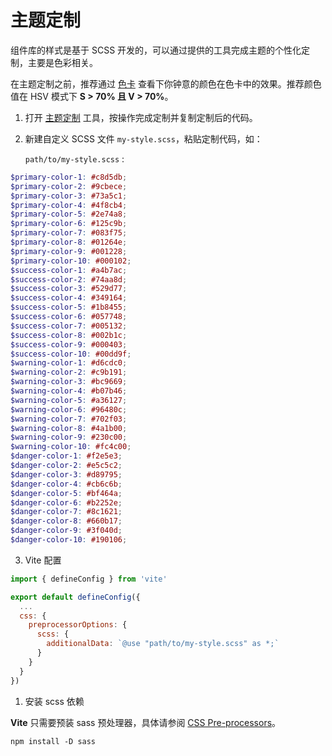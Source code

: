 # 主题定制

组件库的样式是基于 SCSS 开发的，可以通过提供的工具完成主题的个性化定制，主要是色彩相关。

在主题定制之前，推荐通过 [色卡](https://godxiaoji.github.io/vfox/demo/#/ColorCard) 查看下你钟意的颜色在色卡中的效果。推荐颜色值在 HSV 模式下 **S > 70% 且 V > 70%**。

1. 打开 [主题定制](https://godxiaoji.github.io/vfox/demo/#/CustomTheme) 工具，按操作完成定制并复制定制后的代码。
2. 新建自定义 SCSS 文件 `my-style.scss`，粘贴定制代码，如：

   `path/to/my-style.scss` :

```Scss
$primary-color-1: #c8d5db;
$primary-color-2: #9cbece;
$primary-color-3: #73a5c1;
$primary-color-4: #4f8cb4;
$primary-color-5: #2e74a8;
$primary-color-6: #125c9b;
$primary-color-7: #083f75;
$primary-color-8: #01264e;
$primary-color-9: #001228;
$primary-color-10: #000102;
$success-color-1: #a4b7ac;
$success-color-2: #74aa8d;
$success-color-3: #529d77;
$success-color-4: #349164;
$success-color-5: #1b8455;
$success-color-6: #057748;
$success-color-7: #005132;
$success-color-8: #002b1c;
$success-color-9: #000403;
$success-color-10: #00dd9f;
$warning-color-1: #d6cdc0;
$warning-color-2: #c9b191;
$warning-color-3: #bc9669;
$warning-color-4: #b07b46;
$warning-color-5: #a36127;
$warning-color-6: #96480c;
$warning-color-7: #702f03;
$warning-color-8: #4a1b00;
$warning-color-9: #230c00;
$warning-color-10: #fc4c00;
$danger-color-1: #f2e5e3;
$danger-color-2: #e5c5c2;
$danger-color-3: #d89795;
$danger-color-4: #cb6c6b;
$danger-color-5: #bf464a;
$danger-color-6: #b2252e;
$danger-color-7: #8c1621;
$danger-color-8: #660b17;
$danger-color-9: #3f040d;
$danger-color-10: #190106;
```

3. Vite 配置

```JavaScript
import { defineConfig } from 'vite'

export default defineConfig({
  ...
  css: {
    preprocessorOptions: {
      scss: {
        additionalData: `@use "path/to/my-style.scss" as *;`
      }
    }
  }
})
```

1. 安装 scss 依赖

**Vite** 只需要预装 sass 预处理器，具体请参阅 [CSS Pre-processors](https://cn.vitejs.dev/guide/features.html#css-pre-processors)。

```Shell
npm install -D sass
```
